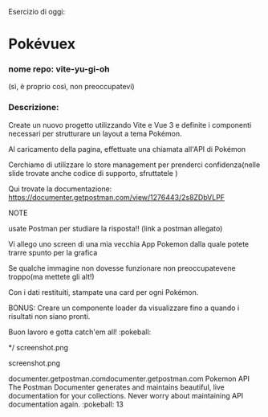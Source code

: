 Esercizio di oggi:

# Pokévuex

### nome repo: vite-yu-gi-oh

(sì, è proprio così, non preoccupatevi)

### Descrizione:

Create un nuovo progetto utilizzando Vite e Vue 3 e definite i componenti necessari per strutturare un layout a tema Pokémon.

Al caricamento della pagina, effettuate una chiamata all'API di Pokémon

Cerchiamo di utilizzare lo store management per prenderci confidenza(nelle slide trovate anche codice di supporto, sfruttatele )

Qui trovate la documentazione: https://documenter.getpostman.com/view/1276443/2s8ZDbVLPF

NOTE

usate Postman per studiare la risposta!! (link a postman allegato)

Vi allego uno screen di una mia vecchia App Pokemon dalla quale potete trarre spunto per la grafica

Se qualche immagine non dovesse funzionare non preoccupatevene troppo(ma mettete gli alt!)

Con i dati restituiti, stampate una card per ogni Pokémon.

BONUS:
Creare un componente loader da visualizzare fino a quando i risultati non siano pronti.

Buon lavoro e gotta catch'em all! :pokeball:

\*/
screenshot.png

screenshot.png

documenter.getpostman.comdocumenter.getpostman.com
Pokemon API
The Postman Documenter generates and maintains beautiful, live documentation for your collections. Never worry about maintaining API documentation again.
:pokeball:
13
